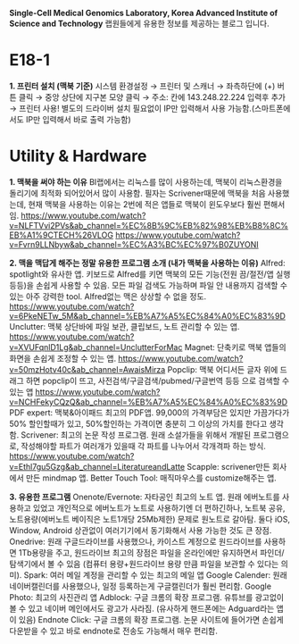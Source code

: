 **Single-Cell Medical Genomics Laboratory, Korea Advanced Institute of Science and Technology** 랩원들에게 유용한 정보를 제공하는 블로그 입니다.

# E18-1
**1. 프린터 설치 (맥북 기준)**
시스템 환경설정 → 프린터 및 스캐너 → 좌측하단에 (+) 버튼 클릭 → 중앙 상단에 지구본 모양 클릭 → 주소: 칸에 143.248.22.224 입력후 추가 → 프린터 사용!
별도의 드라이버 설치 필요없이 IP만 입력해서 사용 가능함.(스마트폰에서도 IP만 입력해서 바로 출력 가능함)

# Utility & Hardware
**1. 맥북을 써야 하는 이유**
BI랩에서는 리눅스를 많이 사용하는데, 맥북이 리눅스환경을 돌리기에 최적화 되어있어서 많이 사용함.
필자는 Scrivener때문에 맥북을 처음 사용했는데, 현재 맥북을 사용하는 이유는 2번에 적은 앱들로 맥북이 윈도우보다 훨씬 편해서임.
https://www.youtube.com/watch?v=NLFTVvi2PVs&ab_channel=%EC%8B%9C%EB%82%98%EB%B8%8C%EB%A1%9CTECH%26VLOG
https://www.youtube.com/watch?v=Fvrn9LLNbyw&ab_channel=%EC%A3%BC%EC%97%B0ZUYONI

**2. 맥을 맥답게 해주는 정말 유용한 프로그램 소개 (내가 맥북을 사용하는 이유)**
  Alfred: spotlight와 유사한 앱. 키보드로 Alfred를 키면 맥북의 모든 기능(전원 끔/절전/앱 실행 등등)을 손쉽게 사용할 수 있음. 모든 파일 검색도 가능하며 파일 안 내용까지 검색할 수 있는 아주 강력한 tool. Alfred없는 맥은 상상할 수 없을 정도.
https://www.youtube.com/watch?v=6PkeNETw_5M&ab_channel=%EB%A7%A5%EC%84%A0%EC%83%9D
Unclutter: 맥북 상단바에 파일 보관, 클립보드, 노트 관리할 수 있는 앱.
https://www.youtube.com/watch?v=XVUFqnlD1Lg&ab_channel=UnclutterForMac
Magnet: 단축키로 맥북 앱들의 화면을 손쉽게 조정할 수 있는 앱.
https://www.youtube.com/watch?v=50mzHotv40c&ab_channel=AwaisMirza
Popclip: 맥북 어디서든 글자 위에 드래그 하면 popclip이 뜨고, 사전검색/구글검색/pubmed/구글번역 등등 으로 검색할 수 있는 앱
https://www.youtube.com/watch?v=NCHFekyCQzQ&ab_channel=%EB%A7%A5%EC%84%A0%EC%83%9D
PDF expert: 맥북&아이패드 최고의 PDF앱. 99,000의 가격부담은 있지만 가끔가다가 50% 할인할때가 있고, 50%할인하는 가격이면 충분히 그 이상의 가치를 한다고 생각함.
Scrivener: 최고의 논문 작성 프로그램. 원래 소설가들을 위해서 개발된 프로그램으로, 작성해야할 파트가 여러개가 있을때 각 파트를 나누어서 각개격파 하는 방식.
https://www.youtube.com/watch?v=Ethl7gu5Gzg&ab_channel=LiteratureandLatte
Scapple: scrivener만든 회사에서 만든 mindmap 앱.
Better Touch Tool: 매직마우스를 customize해주는 앱.

**3. 유용한 프로그램**
Onenote/Evernote: 자타공인 최고의 노트 앱. 원래 에버노트를 사용하고 있었고 개인적으로 에버노트가 노트로 사용하기엔 더 편하긴하나, 노트북 공유, 노트용량(에버노트 베이직은 노트1개당 25Mb제한) 문제로 원노트로 갈아탐. 둘다 iOS, Window, Android 상관없이 여러기기에서 동기화해서 사용 가능한 것도 큰 장점.
Onedrive: 원래 구글드라이브를 사용했으나, 카이스트 계정으로 원드라이브를 사용하면 1Tb용량을 주고, 원드라이브 최고의 장점은 파일을 온라인에만 유지하면서 파인더/탐색기에서 볼 수 있음 (컴퓨터 용량+원드라이브 용량 만큼 파일을 보관할 수 있다는 의미).
Spark: 여러 메일 계정을 관리할 수 있는 최고의 메일 앱
Google Calender: 원래 네이버캘린더를 사용했으나, 일정 등록하는게 구글캘린더가 훨씬 편리함.
Google Photo: 최고의 사진관리 앱
Adblock: 구글 크롬의 확장 프로그램. 유튜브를 광고없이 볼 수 있고 네이버 메인에서도 광고가 사라짐. (유사하게 핸드폰에는 Adguard라는 앱이 있음)
Endnote Click: 구글 크롬의 확장 프로그램. 논문 사이트에 들어가면 손쉽게 다운받을 수 있고 바로 endnote로 전송도 가능해서 매우 편리함.
